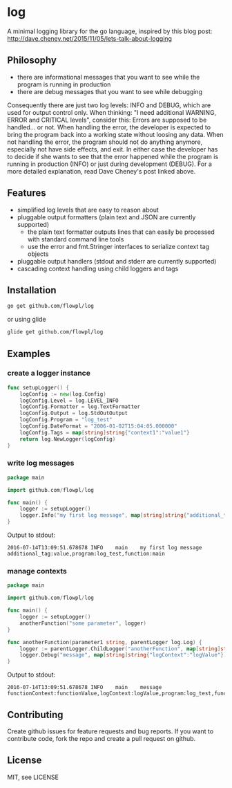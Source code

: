 # log

A minimal logging library for the go language, inspired by this blog post:
http://dave.cheney.net/2015/11/05/lets-talk-about-logging

## Philosophy
- there are informational messages that you want to see while the program is running in production
- there are debug messages that you want to see while debugging

Consequently there are just two log levels: INFO and DEBUG, which are used for output control only. 
When thinking: "I need additional WARNING, ERROR and CRITICAL levels", consider this:
Errors are supposed to be handled... or not. 
When handling the error, the developer is expected to bring the program back into a working state without loosing any data.
When not handling the error, the program should not do anything anymore, especially not have side effects, and exit. 
In either case the developer has to decide if she wants to see that the error happened while the program is running in production (INFO)
or just during development (DEBUG).
For a more detailed explanation, read Dave Cheney's post linked above. 

## Features
- simplified log levels that are easy to reason about
- pluggable output formatters (plain text and JSON are currently supported)
  - the plain text formatter outputs lines that can easily be processed with standard command line tools
  - use the error and fmt.Stringer interfaces to serialize context tag objects
- pluggable output handlers (stdout and stderr are currently supported)
- cascading context handling using child loggers and tags

## Installation

```bash
go get github.com/flowpl/log
```

or using glide

```bash
glide get github.com/flowpl/log
```

## Examples

### create a logger instance

```go
func setupLogger() {
    logConfig := new(log.Config)
    logConfig.Level = log.LEVEL_INFO
    logConfig.Formatter = log.TextFormatter
    logConfig.Output = log.StdOutOutput
    logConfig.Program = "log_test"
    logConfig.DateFormat = "2006-01-02T15:04:05.000000"
    logConfig.Tags = map[string]string{"context1":"value1"}
    return log.NewLogger(logConfig)
}
```

### write log messages

```go
package main

import github.com/flowpl/log

func main() {
    logger := setupLogger()
    logger.Info("my first log message", map[string]string{"additional_tag":"value"})
}
```

Output to stdout:

```
2016-07-14T13:09:51.678678 INFO    main    my first log message    additional_tag:value,program:log_test,function:main
```

### manage contexts

```go
package main

import github.com/flowpl/log

func main() {
    logger := setupLogger()
    anotherFunction("some parameter", logger)
}

func anotherFunction(parameter1 string, parentLogger log.Log) {
    logger := parentLogger.ChildLogger("anotherFunction", map[string]string{"functionContext":"functionValue"})
    logger.Debug("message", map[string]string{"logContext":"logValue"})
}

```

Output to stdout:

```
2016-07-14T13:09:51.678678 INFO    main    message    functionContext:functionValue,logContext:logValue,program:log_test,function:main
```

## Contributing

Create github issues for feature requests and bug reports.
If you want to contribute code, fork the repo and create a pull request on github.

## License
MIT, see LICENSE
